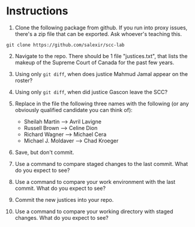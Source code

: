 # Instructions

1. Clone the following package from github. If you run into proxy issues, there's a zip file that can be exported. Ask whoever's teaching this.
```
git clone https://github.com/salexir/scc-lab
```

2. Navigate to the repo. There should be 1 file "justices.txt", that lists the makeup of the Supreme Court of Canada for the past few years.

3. Using only `git diff`, when does justice Mahmud Jamal appear on the roster?
4. Using only `git diff`, when did justice Gascon leave the SCC? 

4. Replace in the file the following three names with the following (or any obviously qualified candidate you can think of):
   + Sheilah Martin --> Avril Lavigne
   + Russell Brown --> Celine Dion
   + Richard Wagner --> Michael Cera
   + Michael J. Moldaver --> Chad Kroeger
   
 5. Save, but don't commit.
 6. Use a command to compare staged changes to the last commit. What do you expect to see?
 7. Use a command to compare your work environment with the last commit. What do you expect to see?
 8. Commit the new justices into your repo.
 9. Use a command to compare your working directory with staged changes. What do you expect to see?